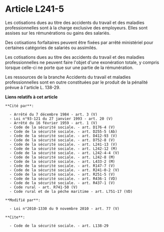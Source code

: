 # Article L241-5

Les cotisations dues au titre des accidents du travail et des maladies professionnelles sont à la charge exclusive des
employeurs. Elles sont assises sur les rémunérations ou gains des salariés. 

Des cotisations forfaitaires peuvent être fixées par arrêté ministériel pour certaines catégories de salariés ou assimilés. 

Les cotisations dues au titre des accidents du travail et des maladies professionnelles ne peuvent faire l'objet d'une
exonération totale, y compris lorsque celle-ci ne porte que sur une partie de la rémunération. 

Les ressources de la branche Accidents du travail et maladies professionnelles sont en outre constituées par le produit de la
pénalité prévue à l'article L. 138-29.

**Liens relatifs à cet article**

	**Cité par**:

	  - Arrêté du 7 décembre 1984 - art. 3 (V)
	  - Loi n°93-121 du 27 janvier 1993 - art. 20 (V)
	  - Arrêté du 16 février 1959 - art. 1 (V)
	  - Code de la sécurité sociale. - art. D176-4 (V)
	  - Code de la sécurité sociale. - art. D255-5 (Ab)
	  - Code de la sécurité sociale. - art. D412-93 (V)
	  - Code de la sécurité sociale. - art. D752-8 (V)
	  - Code de la sécurité sociale. - art. L241-13 (V)
	  - Code de la sécurité sociale. - art. L242-12 (M)
	  - Code de la sécurité sociale. - art. L242-4-4 (V)
	  - Code de la sécurité sociale. - art. L242-8 (M)
	  - Code de la sécurité sociale. - art. L433-2 (M)
	  - Code de la sécurité sociale. - art. R147-7 (V)
	  - Code de la sécurité sociale. - art. R241-0-2 (V)
	  - Code de la sécurité sociale. - art. R251-5 (V)
	  - Code de la sécurité sociale. - art. R436-1 (VD)
	  - Code de la sécurité sociale. - art. R437-1 (V)
	  - Code rural - art. R741-50 (V)
	  - Code rural et de la pêche maritime - art. L751-17 (VD)

	**Modifié par**:

	  - Loi n°2010-1330 du 9 novembre 2010 - art. 77 (V)

	**Cite**:

	  - Code de la sécurité sociale. - art. L138-29
